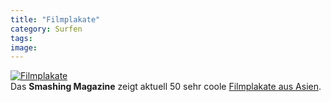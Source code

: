 ```yaml
---
title: "Filmplakate"
category: Surfen
tags: 
image: 
---
```


[![](http://88.198.60.17/images/asian-movie-posters/chinese_connection.jpg "Filmplakate")](http://www.smashingmagazine.com/2008/10/30/50-stunning-asian-movie-posters/)  
Das **Smashing Magazine** zeigt aktuell 50 sehr coole [Filmplakate aus Asien](http://www.smashingmagazine.com/2008/10/30/50-stunning-asian-movie-posters/).